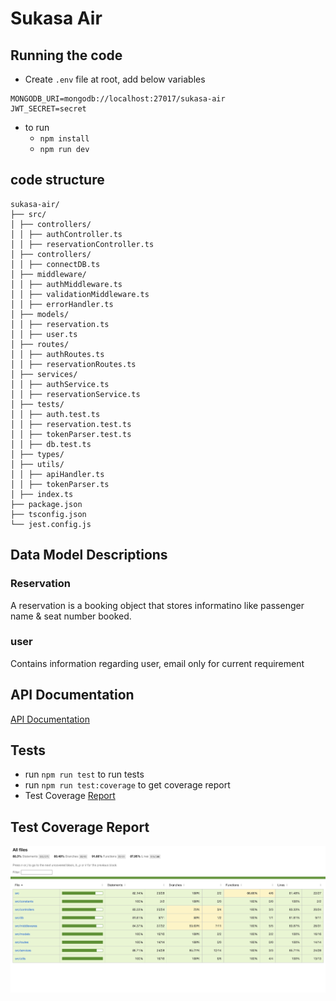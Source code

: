 # Sukasa Air

## Running the code

- Create `.env` file at root, add below variables

```
MONGODB_URI=mongodb://localhost:27017/sukasa-air
JWT_SECRET=secret
```

- to run
  - `npm install`
  - `npm run dev`

## code structure

```
sukasa-air/
├── src/
│ ├── controllers/
│ │ ├── authController.ts
│ │ ├── reservationController.ts
│ ├── controllers/
│ │ ├── connectDB.ts
│ ├── middleware/
│ │ ├── authMiddleware.ts
│ │ ├── validationMiddleware.ts
│ │ ├── errorHandler.ts
│ ├── models/
│ │ ├── reservation.ts
│ │ ├── user.ts
│ ├── routes/
│ │ ├── authRoutes.ts
│ │ ├── reservationRoutes.ts
│ ├── services/
│ │ ├── authService.ts
│ │ ├── reservationService.ts
│ ├── tests/
│ │ ├── auth.test.ts
│ │ ├── reservation.test.ts
│ │ ├── tokenParser.test.ts
│ │ ├── db.test.ts
│ ├── types/
│ ├── utils/
│ │ ├── apiHandler.ts
│ │ ├── tokenParser.ts
│ ├── index.ts
├── package.json
├── tsconfig.json
└── jest.config.js
```

## Data Model Descriptions

### Reservation

A reservation is a booking object that stores informatino like passenger name & seat number booked.

### user

Contains information regarding user, email only for current requirement

## API Documentation

[API Documentation](APIs.md)

## Tests

- run `npm run test` to run tests
- run `npm run test:coverage` to get coverage report
- Test Coverage [Report](coverage/lcov-report/index.html)

## Test Coverage Report

![alt md](static/Coverage.png)
